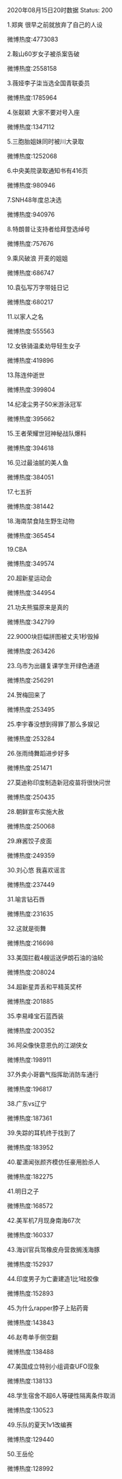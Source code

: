 2020年08月15日20时数据
Status: 200

1.郑爽 很早之前就放弃了自己的人设

微博热度:4773083

2.鞍山60岁女子被杀案告破

微博热度:2558158

3.薇娅李子柒当选全国青联委员

微博热度:1785964

4.张靓颖 大家不要对号入座

微博热度:1347112

5.三胞胎姐妹同时被川大录取

微博热度:1252068

6.中央美院录取通知书有416页

微博热度:980946

7.SNH48年度总决选

微博热度:940976

8.特朗普让支持者给拜登选绰号

微博热度:757676

9.乘风破浪 开麦的姐姐

微博热度:686747

10.袁弘写万字带娃日记

微博热度:680217

11.以家人之名

微博热度:555563

12.女铁骑温柔劝导轻生女子

微博热度:419896

13.陈连仲逝世

微博热度:399804

14.纪凌尘男子50米游泳冠军

微博热度:395662

15.王者荣耀世冠神秘战队爆料

微博热度:394618

16.见过最油腻的美人鱼

微博热度:384051

17.七五折

微博热度:381442

18.海南禁食陆生野生动物

微博热度:365454

19.CBA

微博热度:349574

20.超新星运动会

微博热度:344954

21.功夫熊猫原来是真的

微博热度:342799

22.9000块巨幅拼图被丈夫1秒毁掉

微博热度:263426

23.乌市为出疆复课学生开绿色通道

微博热度:256291

24.贺梅回来了

微博热度:253495

25.李宇春没想到得罪了那么多娱记

微博热度:253284

26.张雨绮舞蹈进步好多

微博热度:251471

27.莫迪称印度制造新冠疫苗将很快问世

微博热度:250435

28.朝鲜宣布实施大赦

微博热度:250068

29.麻酱饺子皮面

微博热度:249359

30.刘心悠 我喜欢谣言

微博热度:237449

31.喻言钻石唇

微博热度:231635

32.这就是街舞

微博热度:216698

33.美国拦截4艘运送伊朗石油的油轮

微博热度:208024

34.超新星弄丢和平精英奖杯

微博热度:201885

35.李易峰宝石蓝西装

微博热度:200352

36.阿朵像快意恩仇的江湖侠女

微博热度:198911

37.外卖小哥霸气指挥助消防车通行

微博热度:196817

38.广东vs辽宁

微博热度:187361

39.失踪的耳机终于找到了

微博热度:183952

40.翟潇闻张颜齐模仿任豪用脸杀人

微博热度:182275

41.明日之子

微博热度:168572

42.美军机7月现身南海67次

微博热度:160337

43.海训官兵驾橡皮舟营救搁浅海豚

微博热度:152937

44.印度男子为亡妻建造1比1硅胶像

微博热度:152893

45.为什么rapper脖子上贴药膏

微博热度:143843

46.赵粤单手侧空翻

微博热度:138488

47.美国成立特别小组调查UFO现象

微博热度:138133

48.学生宿舍不超6人等硬性隔离条件取消

微博热度:130523

49.乐队的夏天1v1改编赛

微博热度:129440

50.王岳伦

微博热度:128992


